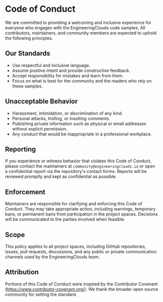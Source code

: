# Code of Conduct

We are committed to providing a welcoming and inclusive experience for everyone who engages with the EngineeringClouds code samples. All contributors, maintainers, and community members are expected to uphold the following principles.

## Our Standards

- Use respectful and inclusive language.
- Assume positive intent and provide constructive feedback.
- Accept responsibility for mistakes and learn from them.
- Focus on what is best for the community and the readers who rely on these samples.

## Unacceptable Behavior

- Harassment, intimidation, or discrimination of any kind.
- Personal attacks, trolling, or insulting comments.
- Publishing private information such as physical or email addresses without explicit permission.
- Any conduct that would be inappropriate in a professional workplace.

## Reporting

If you experience or witness behavior that violates this Code of Conduct, please contact the maintainers at `community@engineeringclouds.io` or open a confidential report via the repository's contact forms. Reports will be reviewed promptly and kept as confidential as possible.

## Enforcement

Maintainers are responsible for clarifying and enforcing this Code of Conduct. They may take appropriate action, including warnings, temporary bans, or permanent bans from participation in the project spaces. Decisions will be communicated to the parties involved when feasible.

## Scope

This policy applies to all project spaces, including GitHub repositories, issues, pull requests, discussions, and any public or private communication channels used by the EngineeringClouds team.

## Attribution

Portions of this Code of Conduct were inspired by the Contributor Covenant (https://www.contributor-covenant.org/). We thank the broader open source community for setting the standard.
